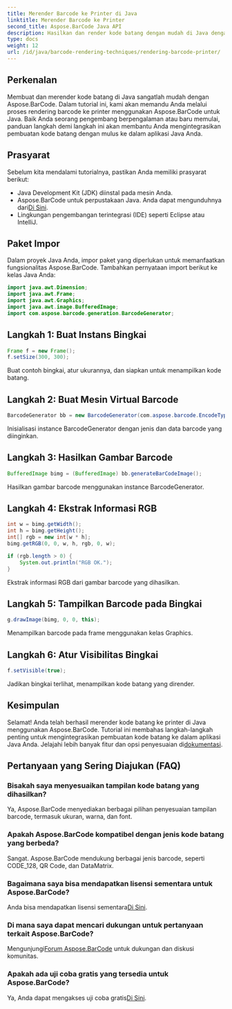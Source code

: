 ```yaml
---
title: Merender Barcode ke Printer di Java
linktitle: Merender Barcode ke Printer
second_title: Aspose.BarCode Java API
description: Hasilkan dan render kode batang dengan mudah di Java dengan Aspose.BarCode. Ikuti panduan langkah demi langkah kami untuk integrasi yang lancar.
type: docs
weight: 12
url: /id/java/barcode-rendering-techniques/rendering-barcode-printer/
---
```


## Perkenalan

Membuat dan merender kode batang di Java sangatlah mudah dengan Aspose.BarCode. Dalam tutorial ini, kami akan memandu Anda melalui proses rendering barcode ke printer menggunakan Aspose.BarCode untuk Java. Baik Anda seorang pengembang berpengalaman atau baru memulai, panduan langkah demi langkah ini akan membantu Anda mengintegrasikan pembuatan kode batang dengan mulus ke dalam aplikasi Java Anda.

## Prasyarat

Sebelum kita mendalami tutorialnya, pastikan Anda memiliki prasyarat berikut:

- Java Development Kit (JDK) diinstal pada mesin Anda.
-  Aspose.BarCode untuk perpustakaan Java. Anda dapat mengunduhnya dari[Di Sini](https://releases.aspose.com/barcode/java/).
- Lingkungan pengembangan terintegrasi (IDE) seperti Eclipse atau IntelliJ.

## Paket Impor

Dalam proyek Java Anda, impor paket yang diperlukan untuk memanfaatkan fungsionalitas Aspose.BarCode. Tambahkan pernyataan import berikut ke kelas Java Anda:

```java
import java.awt.Dimension;
import java.awt.Frame;
import java.awt.Graphics;
import java.awt.image.BufferedImage;
import com.aspose.barcode.generation.BarcodeGenerator;
```

## Langkah 1: Buat Instans Bingkai

```java
Frame f = new Frame();
f.setSize(300, 300);
```

Buat contoh bingkai, atur ukurannya, dan siapkan untuk menampilkan kode batang.

## Langkah 2: Buat Mesin Virtual Barcode

```java
BarcodeGenerator bb = new BarcodeGenerator(com.aspose.barcode.EncodeTypes.CODE_128, "1234567");
```

Inisialisasi instance BarcodeGenerator dengan jenis dan data barcode yang diinginkan.

## Langkah 3: Hasilkan Gambar Barcode

```java
BufferedImage bimg = (BufferedImage) bb.generateBarCodeImage();
```

Hasilkan gambar barcode menggunakan instance BarcodeGenerator.

## Langkah 4: Ekstrak Informasi RGB

```java
int w = bimg.getWidth();
int h = bimg.getHeight();
int[] rgb = new int[w * h];
bimg.getRGB(0, 0, w, h, rgb, 0, w);

if (rgb.length > 0) {
    System.out.println("RGB OK.");
}
```

Ekstrak informasi RGB dari gambar barcode yang dihasilkan.

## Langkah 5: Tampilkan Barcode pada Bingkai

```java
g.drawImage(bimg, 0, 0, this);
```

Menampilkan barcode pada frame menggunakan kelas Graphics.

## Langkah 6: Atur Visibilitas Bingkai

```java
f.setVisible(true);
```

Jadikan bingkai terlihat, menampilkan kode batang yang dirender.

## Kesimpulan

 Selamat! Anda telah berhasil merender kode batang ke printer di Java menggunakan Aspose.BarCode. Tutorial ini membahas langkah-langkah penting untuk mengintegrasikan pembuatan kode batang ke dalam aplikasi Java Anda. Jelajahi lebih banyak fitur dan opsi penyesuaian di[dokumentasi](https://reference.aspose.com/barcode/java/).

## Pertanyaan yang Sering Diajukan (FAQ)

### Bisakah saya menyesuaikan tampilan kode batang yang dihasilkan?
Ya, Aspose.BarCode menyediakan berbagai pilihan penyesuaian tampilan barcode, termasuk ukuran, warna, dan font.

### Apakah Aspose.BarCode kompatibel dengan jenis kode batang yang berbeda?
Sangat. Aspose.BarCode mendukung berbagai jenis barcode, seperti CODE_128, QR Code, dan DataMatrix.

### Bagaimana saya bisa mendapatkan lisensi sementara untuk Aspose.BarCode?
 Anda bisa mendapatkan lisensi sementara[Di Sini](https://purchase.aspose.com/temporary-license/).

### Di mana saya dapat mencari dukungan untuk pertanyaan terkait Aspose.BarCode?
 Mengunjungi[Forum Aspose.BarCode](https://forum.aspose.com/c/barcode/13) untuk dukungan dan diskusi komunitas.

### Apakah ada uji coba gratis yang tersedia untuk Aspose.BarCode?
 Ya, Anda dapat mengakses uji coba gratis[Di Sini](https://releases.aspose.com/).

